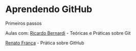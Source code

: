 Aprendendo GitHub
=
Primeiros passos

Aulas com:
[Ricardo Bernardi](http://www.youtube.com/playlist?list=PLInBAd9OZCzzHBJjLFZzRl6DgUmOeG3H0) - Teóricas e Práticas sobre Git

[Renato França](http://www.youtube.com/playlist?list=PLIcowd3mjrFjdFDTFcHKHdgTqYZZdMyKH) - Prática sobre GitHub
